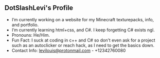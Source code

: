 ## DotSlashLevi's Profile
- I’m currently working on a website for my Minecraft texturepacks, info, and portfolio.
- I’m currently learning html+css, and C#. I keep forgetting C# exists ngl.
- Pronouns: He/Him.
- Fun Fact: I suck at coding in c++ and C# so don't even ask for a project such as an autoclicker or reach hack, as I need to get the basics down.
- Contact Info: levilouis@protonmail.com - +12342760080
